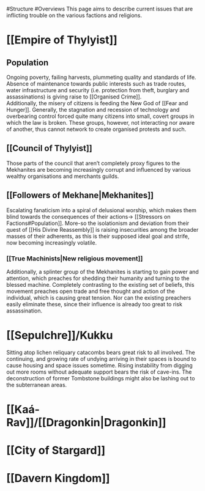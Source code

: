 #Structure #Overviews 
This page aims to describe current issues that are inflicting trouble on the various factions and religions. 
# [[Empire of Thylyist]]
## Population
Ongoing poverty, failing harvests, plummeting quality and standards of life. Absence of maintenance towards public interests such as trade routes, water infrastructure and security (i.e. protection from theft, burglary and assassinations) is giving raise to [[Organised Crime]].  
Additionally, the misery of citizens is feeding the New God of [[Fear and Hunger]]. 
Generally, the stagnation and recession of technology and overbearing control forced quite many citizens into small, covert groups in which the law is broken. These groups, however, not interacting nor aware of another, thus cannot network to create organised protests and such. 
## [[Council of Thylyist]]
Those parts of the council that aren’t completely proxy figures to the Mekhanites are becoming increasingly corrupt and influenced by various wealthy organisations and merchants guilds.
## [[Followers of Mekhane|Mekhanites]]
Escalating fanaticism into a spiral of delusional worship, which makes them blind towards the consequences of their actions-> [[Stressors on Factions#Population]]. 
More-so the isolationism and deviation from their quest of [[His Divine Reassembly]] is raising insecurities among the broader masses of their adherents, as this is their supposed ideal goal and strife, now becoming increasingly volatile. 
### [[True Machinists|New religious movement]]
Additionally, a splinter group of the Mekhanites is starting to gain power and attention, which preaches for shedding their humanity and turning to the blessed machine.
Completely contrasting to the existing set of beliefs, this movement preaches open trade and free thought and action of the individual, which is causing great tension. Nor can the existing preachers easily eliminate these, since their influence is already too great to risk assassination. 

# [[Sepulchre]]/Kukku
Sitting atop lichen reliquary catacombs bears great risk to all involved. 
The continuing, and growing rate of undying arriving in their spaces is bound to cause housing and space issues sometime.
Rising instability from digging out more rooms without adequate support bears the risk of cave-ins. 
The deconstruction of former Tombstone buildings might also be lashing out to the subterranean areas. 

# [[Kaá-Rav]]/[[Dragonkin|Dragonkin]]
# [[City of Stargard]]
# [[Davern Kingdom]]